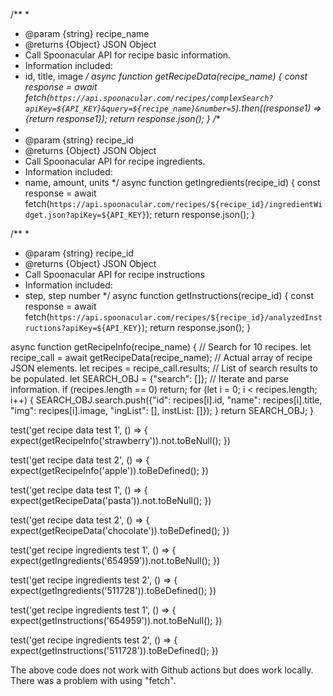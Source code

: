 /**
 * 
 * @param {string} recipe_name
 * @returns {Object} JSON Object
 * Call Spoonacular API for recipe basic information.
 * Information included:
 * id, title, image
 */
 async function getRecipeData(recipe_name) {
    const response = await fetch(`https://api.spoonacular.com/recipes/complexSearch?apiKey=${API_KEY}&query=${recipe_name}&number=5`).then((response1) => {return response1});
    return response.json();
}
/**
 * 
 * @param {string} recipe_id 
 * @returns {Object} JSON Object
 * Call Spoonacular API for recipe ingredients.
 * Information included:
 * name, amount, units
 */
async function getIngredients(recipe_id) {
    const response = await fetch(`https://api.spoonacular.com/recipes/${recipe_id}/ingredientWidget.json?apiKey=${API_KEY}`);
    return response.json();
}

/**
 * 
 * @param {string} recipe_id 
 * @returns {Object} JSON Object
 * Call Spoonacular API for recipe instructions
 * Information included:
 * step, step number
 */
async function getInstructions(recipe_id) {
    const response = await fetch(`https://api.spoonacular.com/recipes/${recipe_id}/analyzedInstructions?apiKey=${API_KEY}`);
    return response.json();
}

async function getRecipeInfo(recipe_name) {
    // Search for 10 recipes.
    let recipe_call = await getRecipeData(recipe_name);
    // Actual array of recipe JSON elements.
    let recipes = recipe_call.results;
    // List of search results to be populated.
    let SEARCH_OBJ = {"search": []};
    // Iterate and parse information.
    if (recipes.length == 0) return;
    for (let i = 0; i < recipes.length; i++) {
       SEARCH_OBJ.search.push({"id": recipes[i].id, "name": recipes[i].title, "img": recipes[i].image, "ingList": [], instList: []});
    }
    return SEARCH_OBJ;
 }

test('get recipe data test 1', () => {
    expect(getRecipeInfo('strawberry')).not.toBeNull();
})

test('get recipe data test 2', () => {
    expect(getRecipeInfo('apple')).toBeDefined();
})

test('get recipe data test 1', () => {
    expect(getRecipeData('pasta')).not.toBeNull();
})

test('get recipe data test 2', () => {
    expect(getRecipeData('chocolate')).toBeDefined();
})

test('get recipe ingredients test 1', () => {
    expect(getIngredients('654959')).not.toBeNull();
})

test('get recipe ingredients test 2', () => {
    expect(getIngredients('511728')).toBeDefined();
})

test('get recipe ingredients test 1', () => {
    expect(getInstructions('654959')).not.toBeNull();
})

test('get recipe ingredients test 2', () => {
    expect(getInstructions('511728')).toBeDefined();
})


The above code does not work with Github actions but does work locally. There was a problem with using "fetch".
